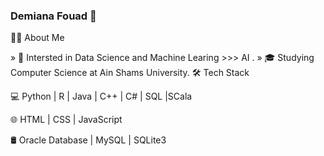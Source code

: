### Demiana Fouad  👋

👩🏻 About Me



  »   🤔   Intersted in Data Science and Machine Learing >>> AI .
  »  🎓   Studying Computer Science at Ain Shams University.
🛠 Tech Stack



   💻   Python | R | Java | C++ | C# | SQL |SCala 

   🌐   HTML | CSS | JavaScript 

   🛢   Oracle Database | MySQL | SQLite3
   
   


